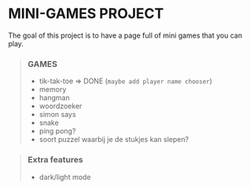 # MINI-GAMES PROJECT

The goal of this project is to have a page full of mini games that you can play.

> ### GAMES
>
> - tik-tak-toe => DONE (`maybe add player name chooser`)
> - memory
> - hangman
> - woordzoeker
> - simon says
> - snake
> - ping pong?
> - soort puzzel waarbij je de stukjes kan slepen?

> ### Extra features
>
> - dark/light mode